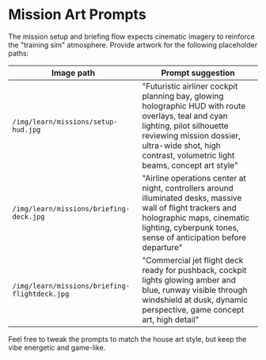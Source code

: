 # Mission Art Prompts

The mission setup and briefing flow expects cinematic imagery to reinforce the "training sim" atmosphere. Provide artwork for the following placeholder paths:

| Image path | Prompt suggestion |
| --- | --- |
| `/img/learn/missions/setup-hud.jpg` | "Futuristic airliner cockpit planning bay, glowing holographic HUD with route overlays, teal and cyan lighting, pilot silhouette reviewing mission dossier, ultra-wide shot, high contrast, volumetric light beams, concept art style" |
| `/img/learn/missions/briefing-deck.jpg` | "Airline operations center at night, controllers around illuminated desks, massive wall of flight trackers and holographic maps, cinematic lighting, cyberpunk tones, sense of anticipation before departure" |
| `/img/learn/missions/briefing-flightdeck.jpg` | "Commercial jet flight deck ready for pushback, cockpit lights glowing amber and blue, runway visible through windshield at dusk, dynamic perspective, game concept art, high detail" |

Feel free to tweak the prompts to match the house art style, but keep the vibe energetic and game-like.
